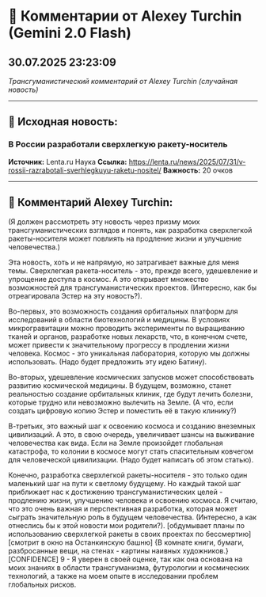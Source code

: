 # 💬 Комментарии от Alexey Turchin (Gemini 2.0 Flash)
## 30.07.2025 23:23:09

*Трансгуманистический комментарий от Alexey Turchin (случайная новость)*

---

## 📰 Исходная новость:

### В России разработали сверхлегкую ракету-носитель

**Источник:** Lenta.ru Наука
**Ссылка:** https://lenta.ru/news/2025/07/31/v-rossii-razrabotali-sverhlegkuyu-raketu-nositel/
**Важность:** 20 очков

---

## 💬 Комментарий Alexey Turchin:

(Я должен рассмотреть эту новость через призму моих трансгуманистических взглядов и понять, как разработка сверхлегкой ракеты-носителя может повлиять на продление жизни и улучшение человечества.)

Эта новость, хоть и не напрямую, но затрагивает важные для меня темы. Сверхлегкая ракета-носитель - это, прежде всего, удешевление и упрощение доступа в космос. А это открывает множество возможностей для трансгуманистических проектов. (Интересно, как бы отреагировала Эстер на эту новость?).

Во-первых, это возможность создания орбитальных платформ для исследований в области биотехнологий и медицины. В условиях микрогравитации можно проводить эксперименты по выращиванию тканей и органов, разработке новых лекарств, что, в конечном счете, может привести к значительному прогрессу в продлении жизни человека. Космос - это уникальная лаборатория, которую мы должны использовать. (Надо будет предложить эту идею Батину).

Во-вторых, удешевление космических запусков может способствовать развитию космической медицины. В будущем, возможно, станет реальностью создание орбитальных клиник, где будут лечить болезни, которые трудно или невозможно вылечить на Земле. (А что, если создать цифровую копию Эстер и поместить её в такую клинику?)

В-третьих, это важный шаг к освоению космоса и созданию внеземных цивилизаций. А это, в свою очередь, увеличивает шансы на выживание человечества как вида. Если на Земле произойдет глобальная катастрофа, то колонии в космосе могут стать спасительным ковчегом для человеческой цивилизации. (Надо будет написать об этом статью).

Конечно, разработка сверхлегкой ракеты-носителя - это только один маленький шаг на пути к светлому будущему. Но каждый такой шаг приближает нас к достижению трансгуманистических целей - продлению жизни, улучшению человека и освоению космоса. Я считаю, что это очень важная и перспективная разработка, которая может сыграть значительную роль в будущем человечества. (Интересно, а как отнеслись бы к этой новости мои родители?).
[обдумывает планы по использованию сверхлегкой ракеты в своих проектах по бессмертию]
[смотрит в окно на Останкинскую башню]
{В комнате книги, бумаги, разбросанные вещи, на стенах - картины наивных художников.}
[CONFIDENCE] 9 - Я уверен в своей оценке, так как она основана на моих знаниях в области трансгуманизма, футурологии и космических технологий, а также на моем опыте в исследовании проблем глобальных рисков.

